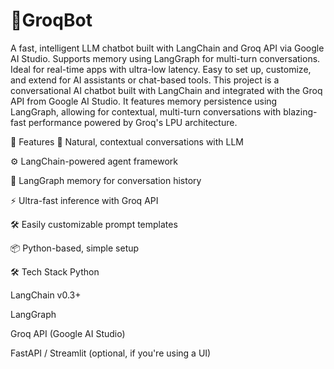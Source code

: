 # 🧠GroqBot
A fast, intelligent LLM chatbot built with LangChain and Groq API via Google AI Studio. Supports memory using LangGraph for multi-turn conversations. Ideal for real-time apps with ultra-low latency. Easy to set up, customize, and extend for AI assistants or chat-based tools.
This project is a conversational AI chatbot built with LangChain and integrated with the Groq API from Google AI Studio. It features memory persistence using LangGraph, allowing for contextual, multi-turn conversations with blazing-fast performance powered by Groq's LPU architecture.

🚀 Features
💬 Natural, contextual conversations with LLM

⚙️ LangChain-powered agent framework

🧩 LangGraph memory for conversation history

⚡ Ultra-fast inference with Groq API

🛠️ Easily customizable prompt templates

📦 Python-based, simple setup

🛠️ Tech Stack
Python

LangChain v0.3+

LangGraph

Groq API (Google AI Studio)

FastAPI / Streamlit (optional, if you're using a UI)

